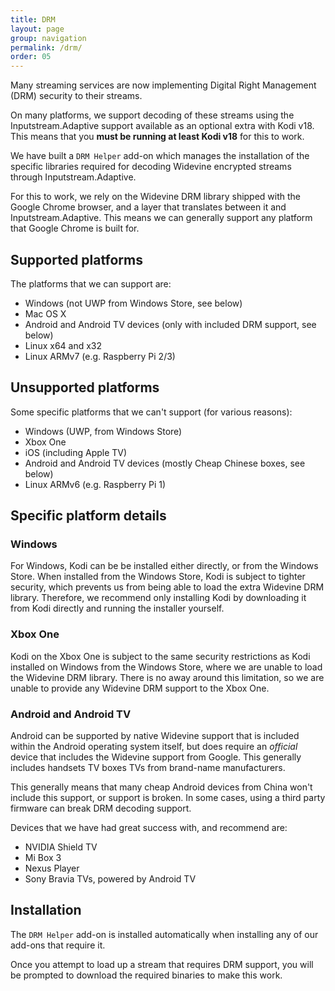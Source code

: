 ```yaml
---
title: DRM
layout: page
group: navigation
permalink: /drm/
order: 05
---
```


Many streaming services are now implementing Digital Right Management (DRM) security to their streams.

On many platforms, we support decoding of these streams using the Inputstream.Adaptive support available as an optional extra with Kodi v18. This means that you **must be running at least Kodi v18** for this to work.

We have built a `DRM Helper` add-on which manages the installation of the specific libraries required for decoding Widevine encrypted streams through Inputstream.Adaptive.

For this to work, we rely on the Widevine DRM library shipped with the Google Chrome browser, and a layer that translates between it and Inputstream.Adaptive. This means we can generally support any platform that Google Chrome is built for.

## Supported platforms

The platforms that we can support are:

 * Windows (not UWP from Windows Store, see below)
 * Mac OS X
 * Android and Android TV devices (only with included DRM support, see below)
 * Linux x64 and x32
 * Linux ARMv7 (e.g. Raspberry Pi 2/3)

## Unsupported platforms

Some specific platforms that we can't support (for various reasons):

 * Windows (UWP, from Windows Store)
 * Xbox One
 * iOS (including Apple TV)
 * Android and Android TV devices (mostly Cheap Chinese boxes, see below)
 * Linux ARMv6 (e.g. Raspberry Pi 1)

## Specific platform details

### Windows

For Windows, Kodi can be be installed either directly, or from the Windows Store. When installed from the Windows Store, Kodi is subject to tighter security, which prevents us from being able to load the extra Widevine DRM library. Therefore, we recommend only installing Kodi by downloading it from Kodi directly and running the installer yourself.

### Xbox One

Kodi on the Xbox One is subject to the same security restrictions as Kodi installed on Windows from the Windows Store, where we are unable to load the Widevine DRM library. There is no away around this limitation, so we are unable to provide any Widevine DRM support to the Xbox One.

### Android and Android TV

Android can be supported by native Widevine support that is included within the Android operating system itself, but does require an _official_ device that includes the Widevine support from Google. This generally includes handsets TV boxes TVs from brand-name manufacturers.

This generally means that many cheap Android devices from China won't include this support, or support is broken. In some cases, using a third party firmware can break DRM decoding support. 

Devices that we have had great success with, and recommend are:
 * NVIDIA Shield TV
 * Mi Box 3
 * Nexus Player
 * Sony Bravia TVs, powered by Android TV

## Installation

The `DRM Helper` add-on is installed automatically when installing any of our add-ons that require it.

Once you attempt to load up a stream that requires DRM support, you will be prompted to download the required binaries to make this work.

